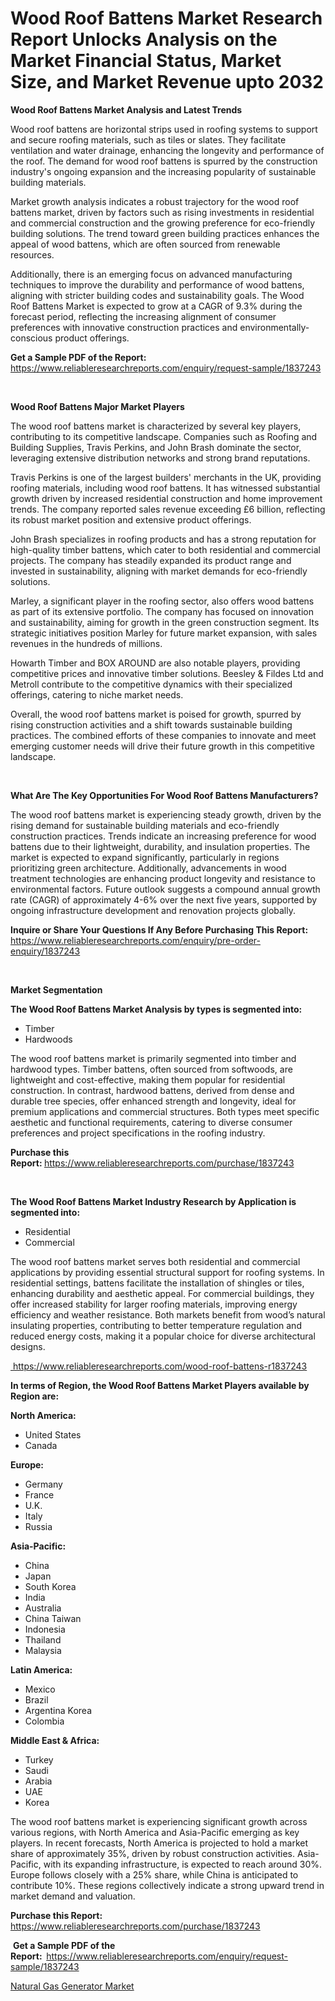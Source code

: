 <p><h1>Wood Roof Battens Market Research Report Unlocks Analysis on the Market Financial Status, Market Size, and Market Revenue upto 2032</h1></p><p><strong>Wood Roof Battens Market Analysis and Latest Trends</strong></p>
<p><p>Wood roof battens are horizontal strips used in roofing systems to support and secure roofing materials, such as tiles or slates. They facilitate ventilation and water drainage, enhancing the longevity and performance of the roof. The demand for wood roof battens is spurred by the construction industry's ongoing expansion and the increasing popularity of sustainable building materials.</p><p>Market growth analysis indicates a robust trajectory for the wood roof battens market, driven by factors such as rising investments in residential and commercial construction and the growing preference for eco-friendly building solutions. The trend toward green building practices enhances the appeal of wood battens, which are often sourced from renewable resources.</p><p>Additionally, there is an emerging focus on advanced manufacturing techniques to improve the durability and performance of wood battens, aligning with stricter building codes and sustainability goals. The Wood Roof Battens Market is expected to grow at a CAGR of 9.3% during the forecast period, reflecting the increasing alignment of consumer preferences with innovative construction practices and environmentally-conscious product offerings.</p></p>
<p><strong>Get a Sample PDF of the Report:&nbsp;</strong> <a href="https://www.reliableresearchreports.com/enquiry/request-sample/1837243?utm_campaign=2652&utm_medium=2&utm_source=Github&utm_content=ia&utm_term=22022025&utm_id=wood-roof-battens">https://www.reliableresearchreports.com/enquiry/request-sample/1837243</a></p>
<p>&nbsp;</p>
<p><strong>Wood Roof Battens Major Market Players</strong></p>
<p><p>The wood roof battens market is characterized by several key players, contributing to its competitive landscape. Companies such as Roofing and Building Supplies, Travis Perkins, and John Brash dominate the sector, leveraging extensive distribution networks and strong brand reputations.</p><p>Travis Perkins is one of the largest builders' merchants in the UK, providing roofing materials, including wood roof battens. It has witnessed substantial growth driven by increased residential construction and home improvement trends. The company reported sales revenue exceeding £6 billion, reflecting its robust market position and extensive product offerings.</p><p>John Brash specializes in roofing products and has a strong reputation for high-quality timber battens, which cater to both residential and commercial projects. The company has steadily expanded its product range and invested in sustainability, aligning with market demands for eco-friendly solutions.</p><p>Marley, a significant player in the roofing sector, also offers wood battens as part of its extensive portfolio. The company has focused on innovation and sustainability, aiming for growth in the green construction segment. Its strategic initiatives position Marley for future market expansion, with sales revenues in the hundreds of millions.</p><p>Howarth Timber and BOX AROUND are also notable players, providing competitive prices and innovative timber solutions. Beesley & Fildes Ltd and Metroll contribute to the competitive dynamics with their specialized offerings, catering to niche market needs.</p><p>Overall, the wood roof battens market is poised for growth, spurred by rising construction activities and a shift towards sustainable building practices. The combined efforts of these companies to innovate and meet emerging customer needs will drive their future growth in this competitive landscape.</p></p>
<p>&nbsp;</p>
<p><strong>What Are The Key Opportunities For Wood Roof Battens Manufacturers?</strong></p>
<p><p>The wood roof battens market is experiencing steady growth, driven by the rising demand for sustainable building materials and eco-friendly construction practices. Trends indicate an increasing preference for wood battens due to their lightweight, durability, and insulation properties. The market is expected to expand significantly, particularly in regions prioritizing green architecture. Additionally, advancements in wood treatment technologies are enhancing product longevity and resistance to environmental factors. Future outlook suggests a compound annual growth rate (CAGR) of approximately 4-6% over the next five years, supported by ongoing infrastructure development and renovation projects globally.</p></p>
<p><strong>Inquire or Share Your Questions If Any Before Purchasing This Report:</strong> <a href="https://www.reliableresearchreports.com/enquiry/pre-order-enquiry/1837243?utm_campaign=2652&utm_medium=2&utm_source=Github&utm_content=ia&utm_term=22022025&utm_id=wood-roof-battens">https://www.reliableresearchreports.com/enquiry/pre-order-enquiry/1837243</a></p>
<p>&nbsp;</p>
<p><strong>Market Segmentation</strong></p>
<p><strong>The Wood Roof Battens Market Analysis by types is segmented into:</strong></p>
<p><ul><li>Timber</li><li>Hardwoods</li></ul></p>
<p><p>The wood roof battens market is primarily segmented into timber and hardwood types. Timber battens, often sourced from softwoods, are lightweight and cost-effective, making them popular for residential construction. In contrast, hardwood battens, derived from dense and durable tree species, offer enhanced strength and longevity, ideal for premium applications and commercial structures. Both types meet specific aesthetic and functional requirements, catering to diverse consumer preferences and project specifications in the roofing industry.</p></p>
<p><strong>Purchase this Report:&nbsp;</strong><a href="https://www.reliableresearchreports.com/purchase/1837243?utm_campaign=2652&utm_medium=2&utm_source=Github&utm_content=ia&utm_term=22022025&utm_id=wood-roof-battens">https://www.reliableresearchreports.com/purchase/1837243</a></p>
<p>&nbsp;</p>
<p><strong>The Wood Roof Battens Market Industry Research by Application is segmented into:</strong></p>
<p><ul><li>Residential</li><li>Commercial</li></ul></p>
<p><p>The wood roof battens market serves both residential and commercial applications by providing essential structural support for roofing systems. In residential settings, battens facilitate the installation of shingles or tiles, enhancing durability and aesthetic appeal. For commercial buildings, they offer increased stability for larger roofing materials, improving energy efficiency and weather resistance. Both markets benefit from wood’s natural insulating properties, contributing to better temperature regulation and reduced energy costs, making it a popular choice for diverse architectural designs.</p></p>
<p><a href="https://www.reliableresearchreports.com/wood-roof-battens-r1837243?utm_campaign=2652&utm_medium=2&utm_source=Github&utm_content=ia&utm_term=22022025&utm_id=wood-roof-battens">&nbsp;https://www.reliableresearchreports.com/wood-roof-battens-r1837243</a></p>
<p><strong>In terms of Region, the Wood Roof Battens Market Players available by Region are:</strong></p>
<p>
    <p> <strong> North America: </strong>
        <ul>
            <li>United States</li>
            <li>Canada</li>
        </ul>
        </p> 
    <p> <strong> Europe: </strong>
        <ul>
            <li>Germany</li>
            <li>France</li>
            <li>U.K.</li>
            <li>Italy</li>
            <li>Russia</li>
        </ul>
        </p> 
    <p> <strong> Asia-Pacific: </strong>
        <ul>
            <li>China</li>
            <li>Japan</li>
            <li>South Korea</li>
            <li>India</li>
            <li>Australia</li>
            <li>China Taiwan</li>
            <li>Indonesia</li>
            <li>Thailand</li>
            <li>Malaysia</li>
        </ul>
        </p> 
    <p> <strong> Latin America: </strong>
        <ul>
            <li>Mexico</li>
            <li>Brazil</li>
            <li>Argentina Korea</li>
            <li>Colombia</li>
        </ul>
        </p> 
    <p> <strong> Middle East & Africa: </strong>
        <ul>
            <li>Turkey</li>
            <li>Saudi</li>
            <li>Arabia</li>
            <li>UAE</li>
            <li>Korea</li>
        </ul>
    </p>
    </p>
<p><p>The wood roof battens market is experiencing significant growth across various regions, with North America and Asia-Pacific emerging as key players. In recent forecasts, North America is projected to hold a market share of approximately 35%, driven by robust construction activities. Asia-Pacific, with its expanding infrastructure, is expected to reach around 30%. Europe follows closely with a 25% share, while China is anticipated to contribute 10%. These regions collectively indicate a strong upward trend in market demand and valuation.</p></p>
<p><strong>Purchase this Report: </strong><a href="https://www.reliableresearchreports.com/purchase/1837243?utm_campaign=2652&utm_medium=2&utm_source=Github&utm_content=ia&utm_term=22022025&utm_id=wood-roof-battens">https://www.reliableresearchreports.com/purchase/1837243</a></p>
<p>&nbsp;<strong>Get a Sample PDF of the Report:&nbsp;&nbsp;</strong><a href="https://www.reliableresearchreports.com/enquiry/request-sample/1837243?utm_campaign=2652&utm_medium=2&utm_source=Github&utm_content=ia&utm_term=22022025&utm_id=wood-roof-battens">https://www.reliableresearchreports.com/enquiry/request-sample/1837243</a></p>
<p><strong></strong></p>
<p><p><a href="https://github.com/zitanebeibit9/Market-Research-Report-List-1/blob/main/natural-gas-generator-market.md?utm_campaign=2652&utm_medium=2&utm_source=Github&utm_content=ia&utm_term=22022025&utm_id=wood-roof-battens">Natural Gas Generator Market</a></p></p>